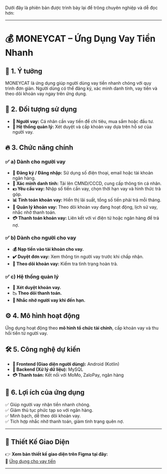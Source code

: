 Dưới đây là phiên bản được trình bày lại để trông chuyên nghiệp và dễ đọc hơn:  

---

# 💰 **MONEYCAT – Ứng Dụng Vay Tiền Nhanh**  

## 🎯 **1. Ý tưởng**  
MONEYCAT là ứng dụng giúp người dùng vay tiền nhanh chóng với quy trình đơn giản. Người dùng có thể đăng ký, xác minh danh tính, vay tiền và theo dõi khoản vay ngay trên ứng dụng.  

## 👥 **2. Đối tượng sử dụng**  
- **📌 Người vay:** Cá nhân cần vay tiền để chi tiêu, mua sắm hoặc đầu tư.  
- **📌 Hệ thống quản lý:** Xét duyệt và cấp khoản vay dựa trên hồ sơ của người vay.  

## 🔥 **3. Chức năng chính**  

### ✅ **a) Dành cho người vay**  
- **📲 Đăng ký / Đăng nhập:** Sử dụng số điện thoại, email hoặc tài khoản ngân hàng.  
- **📑 Xác minh danh tính:** Tải lên CMND/CCCD, cung cấp thông tin cá nhân.  
- **💵 Yêu cầu vay:** Nhập số tiền cần vay, chọn thời hạn vay và hình thức trả góp.  
- **📊 Tính toán khoản vay:** Hiển thị lãi suất, tổng số tiền phải trả mỗi tháng.  
- **📅 Quản lý khoản vay:** Theo dõi khoản vay đang hoạt động, lịch sử vay, nhắc nhở thanh toán.  
- **💳 Thanh toán khoản vay:** Liên kết với ví điện tử hoặc ngân hàng để trả nợ.  

### ✅ **b) Dành cho người cho vay**  
- **💰 Nạp tiền vào tài khoản cho vay.**  
- **✔️ Duyệt đơn vay:** Xem thông tin người vay trước khi chấp nhận.  
- **📌 Theo dõi khoản vay:** Kiểm tra tình trạng hoàn trả.  

### ✅ **c) Hệ thống quản lý**  
- **📝 Xét duyệt khoản vay.**  
- **📉 Theo dõi thanh toán.**  
- **🔔 Nhắc nhở người vay khi đến hạn.**  

## ⚙️ **4. Mô hình hoạt động**  
Ứng dụng hoạt động theo **mô hình tổ chức tài chính**, cấp khoản vay và thu hồi tiền từ người vay.  

## 🛠 **5. Công nghệ dự kiến**  
- **📱 Frontend (Giao diện người dùng):** Android (Kotlin)  
- **📡 Backend (Xử lý dữ liệu):** MySQL  
- **💳 Thanh toán:** Kết nối với MoMo, ZaloPay, ngân hàng  

## 🎯 **6. Lợi ích của ứng dụng**  
✅ Giúp người vay nhận tiền nhanh chóng.  
✅ Giảm thủ tục phức tạp so với ngân hàng.  
✅ Minh bạch, dễ theo dõi khoản vay.  
✅ Tích hợp nhắc nhở thanh toán, giảm tình trạng quên nợ.  

---  

## 🎨 **Thiết Kế Giao Diện**  

👉 **Xem bản thiết kế giao diện trên Figma tại đây:**  
🔗 [Ứng dụng cho vay tiền](https://www.figma.com/design/KKsqi830fDsoR7Txo6kHqa/Figma9?node-id=1-937&t=QaEcuZpO2qtA87yJ-1)  

---

